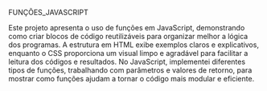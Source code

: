 FUNÇÕES_JAVASCRIPT

Este projeto apresenta o uso de funções em JavaScript, demonstrando como criar blocos de código reutilizáveis para organizar melhor a lógica dos programas. A estrutura em HTML exibe exemplos claros e explicativos, enquanto o CSS proporciona um visual limpo e agradável para facilitar a leitura dos códigos e resultados. No JavaScript, implementei diferentes tipos de funções, trabalhando com parâmetros e valores de retorno, para mostrar como funções ajudam a tornar o código mais modular e eficiente.
